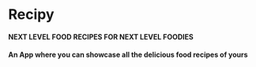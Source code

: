 # Recipy

<h4>NEXT LEVEL FOOD RECIPES FOR NEXT LEVEL FOODIES</h4>
<h4>An App where you can showcase all the delicious food recipes of yours
</h4>
